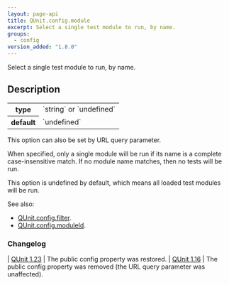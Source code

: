 ```yaml
---
layout: page-api
title: QUnit.config.module
excerpt: Select a single test module to run, by name.
groups:
  - config
version_added: "1.8.0"
---
```


Select a single test module to run, by name.

## Description

<table>
<tr>
  <th>type</th>
  <td markdown="span">`string` or `undefined`</td>
</tr>
<tr>
  <th>default</th>
  <td markdown="span">`undefined`</td>
</tr>
</table>

<p class="note" markdown="1">This option can also be set by URL query parameter.</p>

When specified, only a single module will be run if its name is a complete case-insensitive match. If no module name matches, then no tests will be run.

This option is undefined by default, which means all loaded test modules will be run.

See also:
* [QUnit.config.filter](./filter.md).
* [QUnit.config.moduleId](./moduleId.md).

### Changelog

| [QUnit 1.23](https://github.com/qunitjs/qunit/releases/tag/1.23.0) | The public config property was restored.
| [QUnit 1.16](https://github.com/qunitjs/qunit/releases/tag/1.16.0) | The public config property was removed (the URL query parameter was unaffected).
